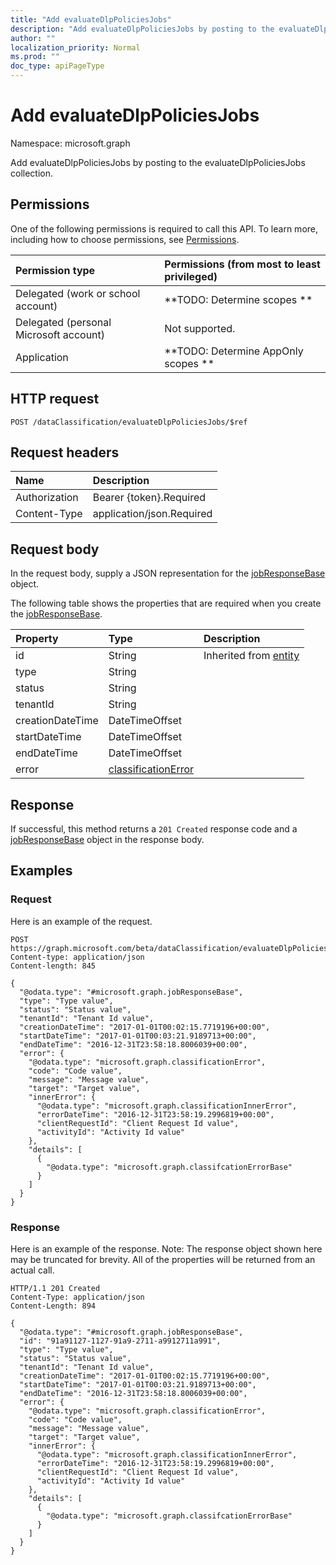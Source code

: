 ```yaml
---
title: "Add evaluateDlpPoliciesJobs"
description: "Add evaluateDlpPoliciesJobs by posting to the evaluateDlpPoliciesJobs collection."
author: ""
localization_priority: Normal
ms.prod: ""
doc_type: apiPageType
---
```


# Add evaluateDlpPoliciesJobs

Namespace: microsoft.graph

Add evaluateDlpPoliciesJobs by posting to the evaluateDlpPoliciesJobs collection.

## Permissions
One of the following permissions is required to call this API. To learn more, including how to choose permissions, see [Permissions](/concepts/permissions-reference.md).

|Permission type|Permissions (from most to least privileged)|
|:---|:---|
|Delegated (work or school account)|**TODO: Determine scopes **|
|Delegated (personal Microsoft account)|Not supported.|
|Application|**TODO: Determine AppOnly scopes **|

## HTTP request
<!-- {
  "blockType": "ignored"
}
-->
``` http
POST /dataClassification/evaluateDlpPoliciesJobs/$ref
```

## Request headers
|Name|Description|
|:---|:---|
|Authorization|Bearer {token}.Required|
|Content-Type|application/json.Required|

## Request body
In the request body, supply a JSON representation for the [jobResponseBase](../resources/jobresponsebase.md) object.

The following table shows the properties that are required when you create the [jobResponseBase](../resources/jobresponsebase.md).

|Property|Type|Description|
|:---|:---|:---|
|id|String| Inherited from [entity](../resources/entity.md)|
|type|String||
|status|String||
|tenantId|String||
|creationDateTime|DateTimeOffset||
|startDateTime|DateTimeOffset||
|endDateTime|DateTimeOffset||
|error|[classificationError](../resources/classificationerror.md)||



## Response
If successful, this method returns a `201 Created` response code and a [jobResponseBase](../resources/jobresponsebase.md) object in the response body.

## Examples

### Request
Here is an example of the request.
<!-- {
  "blockType": "request",
  "name": "create_jobresponsebase_from_"
}
-->
``` http
POST https://graph.microsoft.com/beta/dataClassification/evaluateDlpPoliciesJobs
Content-type: application/json
Content-length: 845

{
  "@odata.type": "#microsoft.graph.jobResponseBase",
  "type": "Type value",
  "status": "Status value",
  "tenantId": "Tenant Id value",
  "creationDateTime": "2017-01-01T00:02:15.7719196+00:00",
  "startDateTime": "2017-01-01T00:03:21.9189713+00:00",
  "endDateTime": "2016-12-31T23:58:18.8006039+00:00",
  "error": {
    "@odata.type": "microsoft.graph.classificationError",
    "code": "Code value",
    "message": "Message value",
    "target": "Target value",
    "innerError": {
      "@odata.type": "microsoft.graph.classificationInnerError",
      "errorDateTime": "2016-12-31T23:58:19.2996819+00:00",
      "clientRequestId": "Client Request Id value",
      "activityId": "Activity Id value"
    },
    "details": [
      {
        "@odata.type": "microsoft.graph.classifcationErrorBase"
      }
    ]
  }
}
```

### Response
Here is an example of the response. Note: The response object shown here may be truncated for brevity. All of the properties will be returned from an actual call.
<!-- {
  "blockType": "response",
  "truncated": true,
  "@odata.type": "microsoft.graph.jobresponsebase"
}
-->
``` http
HTTP/1.1 201 Created
Content-Type: application/json
Content-Length: 894

{
  "@odata.type": "#microsoft.graph.jobResponseBase",
  "id": "91a91127-1127-91a9-2711-a9912711a991",
  "type": "Type value",
  "status": "Status value",
  "tenantId": "Tenant Id value",
  "creationDateTime": "2017-01-01T00:02:15.7719196+00:00",
  "startDateTime": "2017-01-01T00:03:21.9189713+00:00",
  "endDateTime": "2016-12-31T23:58:18.8006039+00:00",
  "error": {
    "@odata.type": "microsoft.graph.classificationError",
    "code": "Code value",
    "message": "Message value",
    "target": "Target value",
    "innerError": {
      "@odata.type": "microsoft.graph.classificationInnerError",
      "errorDateTime": "2016-12-31T23:58:19.2996819+00:00",
      "clientRequestId": "Client Request Id value",
      "activityId": "Activity Id value"
    },
    "details": [
      {
        "@odata.type": "microsoft.graph.classifcationErrorBase"
      }
    ]
  }
}
```

